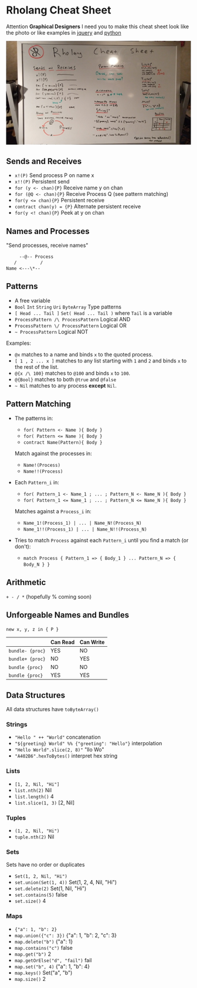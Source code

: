 # Rholang Cheat Sheet

Attention **Graphical Designers** I need you to make this cheat sheet look like the photo or like examples in [jquery](http://www.cheat-sheets.org/saved-copy/jquery12_colorcharge.png) and [python](http://sixthresearcher.com/wp-content/uploads/2016/12/Python3_reference_cheat_sheet_front.png)

![Mockup of rendered cheat sheet](whiteboard.jpg)

## Sends and Receives
* `x!(P)` Send process P on name x
* `x!!(P)` Persistent send
* `for (y <- chan){P}` Receive name y on chan
* `for (@Q <- chan){P}` Receive Process Q (see pattern matching)
* `for(y <= chan){P}` Persistent receive
* `contract chan(y) = {P}` Alternate persistent receive
* `for(y <! chan){P}` Peek at y on chan

## Names and Processes
"Send processes, receive names"
```
     --@-- Process
   /         /  
Name <---\*--
```

## Patterns

* A free variable
* `Bool` `Int` `String` `Uri` `ByteArray` Type patterns
* `[ Head ... Tail ]` `Set( Head ... Tail )` where `Tail` is a variable
* `ProcessPattern /\ ProcessPattern` Logical AND
* `ProcessPattern \/ ProcessPattern` Logical OR
* `~ ProcessPattern` Logical NOT

Examples:
* `@x` matches to a name and binds `x` to the quoted process.
* `[ 1 , 2 ... x ]` matches to any list starting with `1` and `2` and binds `x` to the rest of the
list.
* `@{x /\ 100}` matches to `@100` and binds `x` to `100`.
* `@{Bool}` matches to both `@true` and `@false`
* `~ Nil` matches to any process __except__ `Nil`.

## Pattern Matching

* The patterns in:
    * `for( Pattern <- Name ){ Body }`
    * `for( Pattern <= Name ){ Body }`
    * `contract Name(Pattern){ Body }`

    Match against the processes in:
    * `Name!(Process)`
    * `Name!!(Process)`

* Each `Pattern_i` in:
    * `for( Pattern_1 <- Name_1 ; ... ; Pattern_N <- Name_N ){ Body }`
    * `for( Pattern_1 <= Name_1 ; ... ; Pattern_N <= Name_N ){ Body }`

    Matches against a `Process_i` in:
    * `Name_1!(Process_1) | ... | Name_N!(Process_N)`
    * `Name_1!!(Process_1) | ... | Name_N!!(Process_N)`

* Tries to match `Process` against each `Pattern_i` until you find a match (or don't):
    * `match Process {
        Pattern_1 => { Body_1 }
        ...
        Pattern_N => { Body_N }
      }`

## Arithmetic
`+ - / *` (hopefully % coming soon)

## Unforgeable Names and Bundles
`new x, y, z in { P }`

|        | Can Read | Can Write |
| ------ | -------- | --------- |
| `bundle- {proc}`  | YES |  NO |
| `bundle+ {proc}`  | NO  | YES |
| `bundle {proc}`   | NO  |  NO |
| `bundle {proc}`   | YES | YES |

## Data Structures
All data structures have `toByteArray()`

### Strings
* `"Hello " ++ "World"` concatenation
* `"${greeting} World" %% {"greeting": "Hello"}` interpolation
* `"Hello World".slice(2, 8)"` "llo Wo"
* `"A402B6".hexToBytes()` interpret hex string

### Lists
* `[1, 2, Nil, "Hi"]`
* `list.nth(2)` Nil
* `list.length()` 4
* `list.slice(1, 3)` [2, Nil]

### Tuples
* `(1, 2, Nil, "Hi")`
* `tuple.nth(2)` Nil

### Sets
Sets have no order or duplicates
* `Set(1, 2, Nil, "Hi")`
* `set.union(Set(1, 4))` Set(1, 2, 4, Nil, "Hi")
* `set.delete(2)` Set(1, Nil, "Hi")
* `set.contains(5)` false
* `set.size()` 4

### Maps
* `{"a": 1, "b": 2}`
* `map.union({"c": 3})` {"a": 1, "b": 2, "c": 3}
* `map.delete("b")` {"a": 1}
* `map.contains("c")` false
* `map.get("b")` 2
* `map.getOrElse("d", "fail")` fail
* `map.set("b", 4)` {"a": 1, "b": 4}
* `map.keys()` Set("a", "b")
* `map.size()` 2
